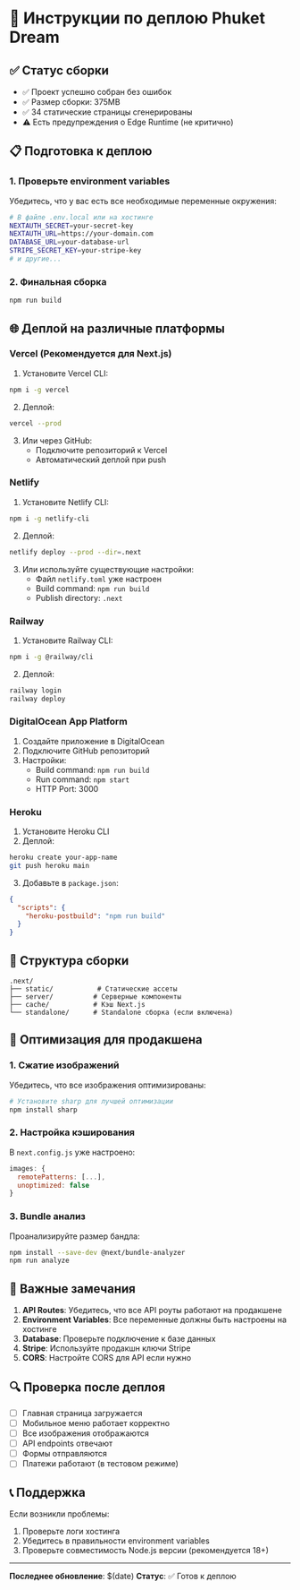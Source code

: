 # 🚀 Инструкции по деплою Phuket Dream

## ✅ Статус сборки

- ✅ Проект успешно собран без ошибок
- ✅ Размер сборки: 375MB
- ✅ 34 статические страницы сгенерированы
- ⚠️ Есть предупреждения о Edge Runtime (не критично)

## 📋 Подготовка к деплою

### 1. Проверьте environment variables

Убедитесь, что у вас есть все необходимые переменные окружения:

```bash
# В файле .env.local или на хостинге
NEXTAUTH_SECRET=your-secret-key
NEXTAUTH_URL=https://your-domain.com
DATABASE_URL=your-database-url
STRIPE_SECRET_KEY=your-stripe-key
# и другие...
```

### 2. Финальная сборка

```bash
npm run build
```

## 🌐 Деплой на различные платформы

### Vercel (Рекомендуется для Next.js)

1. Установите Vercel CLI:

```bash
npm i -g vercel
```

2. Деплой:

```bash
vercel --prod
```

3. Или через GitHub:
   - Подключите репозиторий к Vercel
   - Автоматический деплой при push

### Netlify

1. Установите Netlify CLI:

```bash
npm i -g netlify-cli
```

2. Деплой:

```bash
netlify deploy --prod --dir=.next
```

3. Или используйте существующие настройки:
   - Файл `netlify.toml` уже настроен
   - Build command: `npm run build`
   - Publish directory: `.next`

### Railway

1. Установите Railway CLI:

```bash
npm i -g @railway/cli
```

2. Деплой:

```bash
railway login
railway deploy
```

### DigitalOcean App Platform

1. Создайте приложение в DigitalOcean
2. Подключите GitHub репозиторий
3. Настройки:
   - Build command: `npm run build`
   - Run command: `npm start`
   - HTTP Port: 3000

### Heroku

1. Установите Heroku CLI
2. Деплой:

```bash
heroku create your-app-name
git push heroku main
```

3. Добавьте в `package.json`:

```json
{
  "scripts": {
    "heroku-postbuild": "npm run build"
  }
}
```

## 📁 Структура сборки

```
.next/
├── static/           # Статические ассеты
├── server/          # Серверные компоненты
├── cache/           # Кэш Next.js
└── standalone/      # Standalone сборка (если включена)
```

## 🔧 Оптимизация для продакшена

### 1. Сжатие изображений

Убедитесь, что все изображения оптимизированы:

```bash
# Установите sharp для лучшей оптимизации
npm install sharp
```

### 2. Настройка кэширования

В `next.config.js` уже настроено:

```javascript
images: {
  remotePatterns: [...],
  unoptimized: false
}
```

### 3. Bundle анализ

Проанализируйте размер бандла:

```bash
npm install --save-dev @next/bundle-analyzer
npm run analyze
```

## 🚨 Важные замечания

1. **API Routes**: Убедитесь, что все API роуты работают на продакшене
2. **Environment Variables**: Все переменные должны быть настроены на хостинге
3. **Database**: Проверьте подключение к базе данных
4. **Stripe**: Используйте продакшн ключи Stripe
5. **CORS**: Настройте CORS для API если нужно

## 🔍 Проверка после деплоя

- [ ] Главная страница загружается
- [ ] Мобильное меню работает корректно
- [ ] Все изображения отображаются
- [ ] API endpoints отвечают
- [ ] Формы отправляются
- [ ] Платежи работают (в тестовом режиме)

## 📞 Поддержка

Если возникли проблемы:

1. Проверьте логи хостинга
2. Убедитесь в правильности environment variables
3. Проверьте совместимость Node.js версии (рекомендуется 18+)

---

**Последнее обновление**: $(date)
**Статус**: ✅ Готов к деплою
